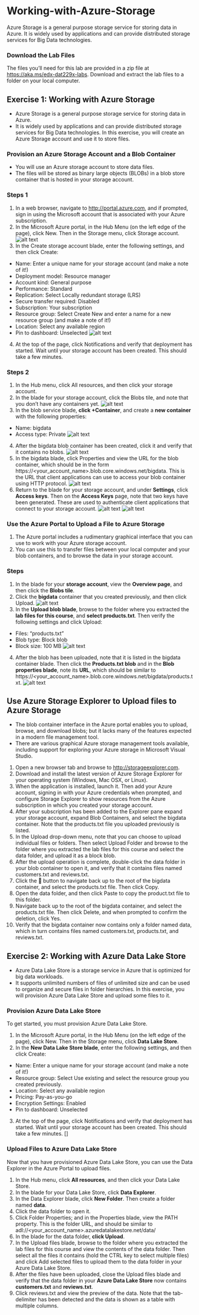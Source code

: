 # Working-with-Azure-Storage
Azure Storage is a general purpose storage service for storing data in Azure. It is widely used by applications and can provide distributed storage services for Big Data technologies.

### Download the Lab Files
The files you’ll need for this lab are provided in a zip file at https://aka.ms/edx-dat229x-labs. Download and extract the lab files to a folder on your local computer.

## Exercise 1: Working with Azure Storage
- Azure Storage is a general purpose storage service for storing data in Azure.
- It is widely used by applications and can provide distributed storage services for Big Data technologies.
In this exercise, you will create an Azure Storage account and use it to store files.

### Provision an Azure Storage Account and a Blob Container
- You will use an Azure storage account to store data files.
- The files will be stored as binary large objects (BLOBs) in a blob store container that is hosted in your storage account.
###  Steps 1
1. In a web browser, navigate to http://portal.azure.com, and if prompted, sign in using the Microsoft account that is associated with your Azure subscription.
2. In the Microsoft Azure portal, in the Hub Menu (on the left edge of the page), click New. Then in the Storage menu, click Storage account.
![alt text](https://github.com/udayallu/Working-with-Azure-Storage/blob/master/images/img1.PNG)
3. In the Create storage account blade, enter the following settings, and then click Create:
- Name: Enter a unique name for your storage account (and make a note of it!)
- Deployment model: Resource manager
- Account kind: General purpose
- Performance: Standard
- Replication: Select Locally redundant storage (LRS)
- Secure transfer required: Disabled
- Subscription: Your subscription
- Resource group: Select Create New and enter a name for a new resource group (and make a note of it!)
- Location: Select any available region
- Pin to dashboard: Unselected
![alt text](https://github.com/udayallu/Working-with-Azure-Storage/blob/master/images/img2.PNG)
4. At the top of the page, click Notifications and verify that deployment has started. Wait until your storage account has been created. This should take a few minutes.

### Steps 2
1. In the Hub menu, click All resources, and then click your storage account.
2. In the blade for your storage account, click the Blobs tile, and note that you don’t have any containers yet.
![alt text](https://github.com/udayallu/Working-with-Azure-Storage/blob/master/images/img3.PNG)
3. In the blob service blade, **click +Container**, and create a **new container** with the following properties:
- Name: bigdata
- Access type: Private
![alt text](https://github.com/udayallu/Working-with-Azure-Storage/blob/master/images/img4.PNG)
4. After the bigdata blob container has been created, click it and verify that it contains no blobs.
![alt text](https://github.com/udayallu/Working-with-Azure-Storage/blob/master/images/img5.PNG)
5. In the bigdata blade, click Properties and view the URL for the blob container, which should be in the form https://<your_account_name>.blob.core.windows.net/bigdata. This is the URL that client applications can use to access your blob container using HTTP protocol.
![alt text](https://github.com/udayallu/Working-with-Azure-Storage/blob/master/images/img6.PNG)
6. Return to the blade for your storage account, and under **Settings**, click **Access keys**. Then on the **Access Keys** page, note that two keys have been generated. These are used to authenticate client applications that connect to your storage account.
![alt text](https://github.com/udayallu/Working-with-Azure-Storage/blob/master/images/img7.PNG)
![alt text](https://github.com/udayallu/Working-with-Azure-Storage/blob/master/images/img8.PNG)

### Use the Azure Portal to Upload a File to Azure Storage
1. The Azure portal includes a rudimentary graphical interface that you can use to work with your Azure storage account.
2. You can use this to transfer files between your local computer and your blob containers, and to browse the data in your storage account.

### Steps
1. In the blade for your **storage account**, view the **Overview page**, and then click the **Blobs tile**.
2. Click the **bigdata** container that you created previously, and then click Upload.
![alt text](https://github.com/udayallu/Working-with-Azure-Storage/blob/master/images/img9.PNG)
3. In the **Upload blob blade**, browse to the folder where you extracted the **lab files for this course**, and **select products.txt**. Then verify the following settings and click Upload:
- Files: “products.txt”
- Blob type: Block blob
- Block size: 100 MB
![alt text](https://github.com/udayallu/Working-with-Azure-Storage/blob/master/images/img10.PNG)
4. After the blob has been uploaded, note that it is listed in the bigdata container blade. Then click the **Products.txt blob** and in the **Blob properties blade**, note its **URL**, which should be similar to https://<your_account_name>.blob.core.windows.net/bigdata/products.txt.
![alt text](https://github.com/udayallu/Working-with-Azure-Storage/blob/master/images/img11.PNG)

## Use Azure Storage Explorer to Upload files to Azure Storage
- The blob container interface in the Azure portal enables you to upload, browse, and download blobs; but it lacks many of the features expected in a modern file management tool.
- There are various graphical Azure storage management tools available, including support for exploring your Azure storage in Microsoft Visual Studio.
1. Open a new browser tab and browse to http://storageexplorer.com.
2. Download and install the latest version of Azure Storage Explorer for your operating system (Windows, Mac OSX, or Linux).
3. When the application is installed, launch it. Then add your Azure account, signing in with your Azure credentials when prompted, and configure Storage Explorer to show resources from the Azure subscription in which you created your storage account.
4. After your subscription has been added to the Explorer pane expand your storage account, expand Blob Containers, and select the bigdata container. Note that the products.txt file you uploaded previously is listed.
5. In the Upload drop-down menu, note that you can choose to upload individual files or folders. Then select Upload Folder and browse to the folder where you extracted the lab files for this course and select the data folder, and upload it as a block blob.
6. After the upload operation is complete, double-click the data folder in your blob container to open it, and verify that it contains files named customers.txt and reviews.txt.
7. Click the  button to navigate back up to the root of the bigdata container, and select the products.txt file. Then click Copy.
8. Open the data folder, and then click Paste to copy the product.txt file to this folder.
9. Navigate back up to the root of the bigdata container, and select the products.txt file. Then click Delete, and when prompted to confirm the deletion, click Yes.
10. Verify that the bigdata container now contains only a folder named data, which in turn contains files named customers.txt, products.txt, and reviews.txt.

## Exercise 2: Working with Azure Data Lake Store
- Azure Data Lake Store is a storage service in Azure that is optimized for big data workloads. 
- It supports unlimited numbers of files of unlimited size and can be used to organize and secure files in folder hierarchies.
In this exercise, you will provision Azure Data Lake Store and upload some files to it.

### Provision Azure Data Lake Store
To get started, you must provision Azure Data Lake Store.
1. In the Microsoft Azure portal, in the Hub Menu (on the left edge of the page), click New. Then in the Storage menu, click **Data Lake Store**.
2. In the **New Data Lake Store blade**, enter the following settings, and then click Create:
- Name: Enter a unique name for your storage account (and make a note of it!)
- Resource group: Select Use existing and select the resource group you created previously.
- Location: Select any available region
- Pricing: Pay-as-you-go
- Encryption Settings: Enabled
- Pin to dashboard: Unselected
3. At the top of the page, click Notifications and verify that deployment has started. Wait until your storage account has been created. This should take a few minutes.
[]

### Upload Files to Azure Data Lake Store
Now that you have provisioned Azure Data Lake Store, you can use the Data Explorer in the Azure Portal to upload files.
1. In the Hub menu, click **All resources**, and then click your Data Lake Store.
2. In the blade for your Data Lake Store, click **Data Explorer**.
3. In the Data Explorer blade, click **New Folder**. Then create a folder named **data**.
4. Click the data folder to open it.
5. Click Folder Properties; and in the Properties blade, view the PATH property. This is the folder URL, and should be similar to adl://<your_account_name>.azuredatalakestore.net/data/
6. In the blade for the data folder, **click Upload**.
7. In the Upload files blade, browse to the folder where you extracted the lab files for this course and view the contents of the data folder. Then select all the files it contains (hold the CTRL key to select multiple files) and click Add selected files to upload them to the data folder in your Azure Data Lake Store.
8. After the files have been uploaded, close the Upload files blade and verify that the data folder in your **Azure Data Lake Store** now contains **customers.txt** and **reviews.txt**.
9. Click reviews.txt and view the preview of the data. Note that the tab-delimiter has been detected and the data is shown as a table with multiple columns.
